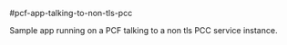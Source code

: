 #pcf-app-talking-to-non-tls-pcc

Sample app running on a PCF talking to a non tls PCC service instance.


